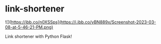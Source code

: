 # link-shortener


![](https://ibb.co/n0XSSps](https://i.ibb.co/vBN889x/Screenshot-2023-03-08-at-5-46-21-PM.png)


Link shortener with Python Flask!
